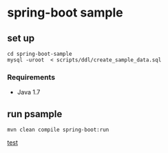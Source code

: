 spring-boot sample
====

## set up
```
cd spring-boot-sample
mysql -uroot  < scripts/ddl/create_sample_data.sql 
```
### Requirements
* Java 1.7

## run psample
```
mvn clean compile spring-boot:run
```

[test](http://pnsk.github.io/spring-boot-sample)

 

